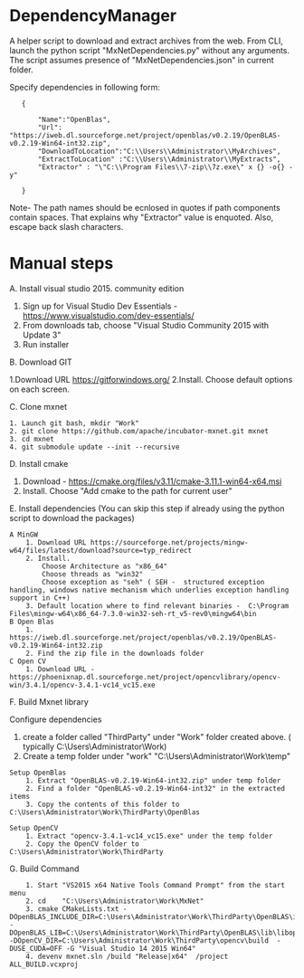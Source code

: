 # DependencyManager
A helper script to download and extract archives from the web.
From CLI, launch the python script "MxNetDependencies.py" without any arguments. The script assumes presence of "MxNetDependencies.json" 
in current folder. 

Specify dependencies in following form:

```
   {  
   
   	   "Name":"OpenBlas",	
	   "Url": "https://iweb.dl.sourceforge.net/project/openblas/v0.2.19/OpenBLAS-v0.2.19-Win64-int32.zip",
	   "DownloadToLocation":"C:\\Users\\Administrator\\MyArchives",
	   "ExtractToLocation" :"C:\\Users\\Administrator\\MyExtracts",
	   "Extractor" : "\"C:\\Program Files\\7-zip\\7z.exe\" x {} -o{} -y"
	   
   }
```    
   Note-  The path names should be ecnlosed in quotes if path components contain spaces. That explains why "Extractor" value is enquoted.
   Also, escape back slash characters. 
   
# Manual steps 

A. Install visual studio 2015. community edition

  1. Sign up for Visual Studio Dev Essentials - https://www.visualstudio.com/dev-essentials/
  2. From downloads tab, choose "Visual Studio Community 2015 with Update 3"
  3. Run installer

B. Download GIT

   1.Download URL https://gitforwindows.org/
   2.Install. Choose default options on each screen.

C. Clone mxnet

    1. Launch git bash, mkdir "Work"
    2. git clone https://github.com/apache/incubator-mxnet.git mxnet
    3. cd mxnet
    4. git submodule update --init --recursive

D. Install cmake

   1. Download - https://cmake.org/files/v3.11/cmake-3.11.1-win64-x64.msi
   2. Install. Choose "Add cmake to the path for current user"

E. Install dependencies (You can skip this step if already using the python script to download the packages)

    A MinGW
        1. Download URL https://sourceforge.net/projects/mingw-w64/files/latest/download?source=typ_redirect
        2. Install.
            Choose Architecture as "x86_64"
            Choose threads as "win32"
            Choose exception as "seh" ( SEH -  structured exception handling, windows native mechanism which underlies exception handling support in C++)
        3. Default location where to find relevant binaries -  C:\Program Files\mingw-w64\x86_64-7.3.0-win32-seh-rt_v5-rev0\mingw64\bin
    B Open Blas
        1. https://iweb.dl.sourceforge.net/project/openblas/v0.2.19/OpenBLAS-v0.2.19-Win64-int32.zip
        2. Find the zip file in the downloads folder
    C Open CV
        1. Download URL - https://phoenixnap.dl.sourceforge.net/project/opencvlibrary/opencv-win/3.4.1/opencv-3.4.1-vc14_vc15.exe


F. Build Mxnet library

   Configure dependencies
   
   1. create a folder called "ThirdParty" under "Work" folder created above. ( typically C:\Users\Administrator\Work)
   2. Create a temp folder under "work" "C:\Users\Administrator\Work\temp"

    Setup OpenBlas
        1. Extract "OpenBLAS-v0.2.19-Win64-int32.zip" under temp folder
        2. Find a folder "OpenBLAS-v0.2.19-Win64-int32" in the extracted items
        3. Copy the contents of this folder to   C:\Users\Administrator\Work\ThirdParty\OpenBlas

    Setup OpenCV
        1. Extract "opencv-3.4.1-vc14_vc15.exe" under the temp folder
        2. Copy the OpenCV folder to C:\Users\Administrator\Work\ThirdParty

 G. Build Command
 
        1. Start "VS2015 x64 Native Tools Command Prompt" from the start menu
        2. cd    "C:\Users\Administrator\Work\MxNet"
        3. cmake CMakeLists.txt -DOpenBLAS_INCLUDE_DIR=C:\Users\Administrator\Work\ThirdParty\OpenBLAS\include -DOpenBLAS_LIB=C:\Users\Administrator\Work\ThirdParty\OpenBLAS\lib\libopenblas.dll.a -DOpenCV_DIR=C:\Users\Administrator\Work\ThirdParty\opencv\build  -DUSE_CUDA=OFF -G "Visual Studio 14 2015 Win64"
        4. devenv mxnet.sln /build "Release|x64"  /project ALL_BUILD.vcxproj
